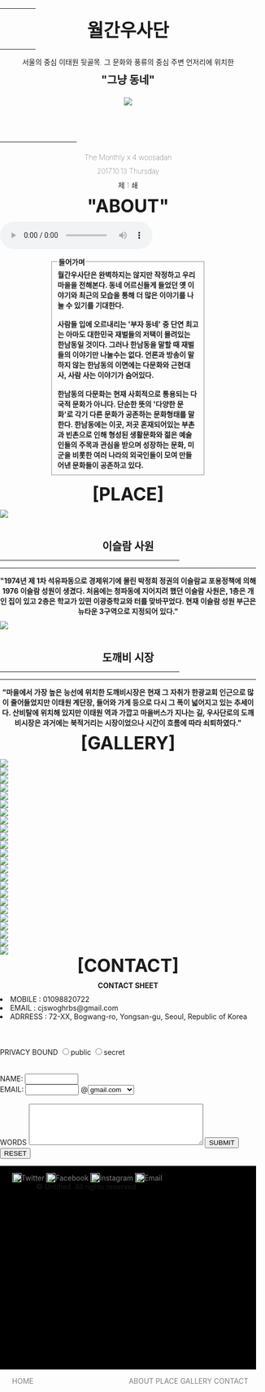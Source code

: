 <!DOCTYPE html> 
<html> 
<head> 
	<title>My Blog </title> 
</head> 
<!-- css 스타일 -->
<style> 
/*html 속성 */
	html {
		font-family:"Source Sans Pro";
		position: relative;
	}
	hr { 
		border : 0;
		height: 1px;
	}
	h1 { 
		display: block;
		font-size: 2.5em;
		margin-top: 0em;
		margin-bottom: 0.3em;
		margin-left: 0;
		margin-right: 0;
		text-align: center;
	}
	h2 { 
		display: block;
		font-size: 1.5em;
		margin-top: 0em;
		margin-bottom: 0.67em;
		margin-left: 0;
		margin-right: 0;
		text-align: center;
	}
	h3 { 
		display: block;
		font-size: 1.0em;
		font-weight: lighter;
		margin-top: 0em;
		margin-bottom: 0.67em;
		margin-left: 0;
		margin-right: 0;
		text-align: center;
	}
	img {
		vertical-align: bottom;
	}
	fieldset{
			margin-top: 3%;
			margin-bottom: 3%;
			margin-left: 20%;
			margin-right: 20%;
	}
	#footer_icon{
		width: 18px !important;
		height: 18px !important;
	}

/* 갤러리 */
	#gallery_pic {
	  width: auto;
	  margin-left : 7%;

	  background: none;
	  box-shadow: 0 1px 2px rgba(0,0,0,.3);
	}

	#gallery_pic > div {
	  position: relative;
	  float: left;
	  padding: 5px;
	  width: 25%;
	}

	#gallery_pic > div > img {
	  display: block;
	  width: 100%;
	  height: auto;
	  transition: .1s transform;
	  transform: translateZ(0);
	  display : table;
	}

	#gallery_pic > div:hover {
	  z-index: 1;
	}

	#gallery_pic > div:hover > img {
	  transform: scale(1.7,1.7);
	  transition: .3s transform;
	}


/* 애니메이션 */
	@-webkit-keyframes example {
		from {opacity:0.6;}
		to {opacity:1;}
	}
/*페이지 레이아웃 */
	#header { 
		background-color: none ; 
		opacity :0.2;
		width: 100%; 
		height: 70px; 
	} 
	#nav { 
		width: 100%; 
		background-color: black; 
		height: auto; 
		opacity:0.6;
		position : fixed;
	}
	#main { 
		width: 100%; 
		background-color: none; 
		color : white;
		float: left; 
		height:637px;
		background: url("용산구.jpg") no-repeat;
		-webkit-background-size: cover;
		background-size: cover;
		-webkit-animation-name: example; /* Safari 4.0 - 8.0 */
		-webkit-animation-duration:2s; /* Safari 4.0 - 8.0 */
	}
	#usadan {
		width: 50%; 
		background-color: none;
		float: left; 
		height: 497px; 
		border: 1px solid white;
		margin-top: 10%;
		margin-bottom: 2%;
		margin-left: 25%;
		margin-right: 25%;
		padding-top: 1em;
		padding-bottom: 0em;
		padding-left: 1em;
		padding-right: 1em;
	}
	#black_bg {
		width: auto; 
		height: 100%; 
		background-color: black;
		opacity : 0.6; 
	}
	#about { 
		width: 99.6%; 
		background-color: none; 
		float: left; 
		height:auto;
		background: url("#.jpg") no-repeat;
		-webkit-background-size: cover;
		background-size: cover;
		-webkit-animation-name: example; /* Safari 4.0 - 8.0 */
		-webkit-animation-duration:2s; /* Safari 4.0 - 8.0 */
		border: solid 1px rgba(160, 160, 160, 0.3);
	}
	#place{ 
		width: 100%; 
		float: left; 
		height:auto;
		width : auto;
		padding-top: 3%;
		padding-bottom: 3%;
		padding-left: 10%;
		padding-right: 10%;
		background-color: rgb(244, 244, 244);
	}
	#GALLERY { 
		width: 80%; 
		background-color: none; 
		float: left; 
		height:auto;
		padding-top: 3%;
		padding-bottom: 3%;
		padding-left: 10%;
		padding-right: 10%;
		background-color: rgb(244, 244, 244); 
		border-bottom: solid 1px rgba(160, 160, 160, 0.3);
	}
	#contact { 
		width: 100%; 
		background-color: black; 
		float: left; 
		height:637px;
		background: url("#.jpg") no-repeat;
		-webkit-background-size: cover;
		background-size: cover;
		-webkit-animation-name: example; /* Safari 4.0 - 8.0 */
		-webkit-animation-duration:2s; /* Safari 4.0 - 8.0 */
		padding-top: 10%;
		padding-bottom: 3%;
		padding-left: 00%;
		padding-right: 00%;
	}
	#contact_sheet {
		width: 50%; 
		background-color: none;
		float: left; 
		height: 497px; 
		border: 1px solid black;
		margin-top: 10%;
		margin-bottom: 2%;
		margin-left: 25%;
		margin-right: 25%;
		padding-top: 1em;
		padding-bottom: 0em;
		padding-left: 1em;
		padding-right: 1em;
	}
	#aside { 
	width: 50%; 
	background-color: gray; 
	float: left; 
	height: 637px; 
	}
	#aside_medium { 
	width: 39%; 
	background-color: white; 
	float: left; 
	height: 497px; 
	padding-top: 0%;
	padding-bottom: 2%;
	padding-left: 0%;
	padding-right: 0%;
	border: solid 1px rgba(160, 160, 160, 0.3);
	}
	#aside_slim { 
	width: 20%; 
	background-color: none;
	opacity :0.2; 
	float: left; 
	height: 497px; 
	}
	#vertical_half{ 
	width: 100%; 
	background-color: gray; 
	float: left; 
	height: 318.5px; 
	}
	#place_pic{
	width: 100%;
	}
	}
/* Footer */
	#footer {
	background-color: black; 
	width: 100%; 
	height: 10%;
	opacity 0.6;
	clear: both;
} 
	#footer > ul {
	background-color: black; 
	color :gray;
	width: auto; 
	height: 100px;
	opacity 0.6;
	clear: both;
	padding-top: 2%;
	padding-bottom: 0%;
	padding-left: 40%;
	padding-right: 40%;
} 
	#footer a:hover {
	color: white;
}
/*네비게이션 바 */
	ul {
		list-style:none;
		text-align:none;
		float:left;
		padding-right: 3%;
	}
	ul li {
		display:inline;
		float : center;
	}
		ul li a { text-decoration:none; color:gray; }
		ul li a:hover { text-decoration:none; color:white; }
</style>
<body style="padding:0px;margin:0px;width:100%;height:100%;"><!-- body 여백 없애기-->
	<div id="wrapper"> 
		<div id="main">
			<div id="black_bg">
				<div id = "usadan">
					<br>
					<hr color=white width=70px>
					<h1>월간우사단</h1>
					<hr color=white width=70px>
					<h3>서울의 중심 이태원 뒷골목, 그 문화와 풍류의 중심 주변 언저리에 위치한
					<h2>"그냥 동네"
				</p><img src = "angle-down.png">
					<br><br><br>
					<hr color=white width=30%>
					<h3>The Monthly x 4 woosadan</h3>
					<h3>2017.10.13 Thursday</h3>
					<h3>제 1 쇄</h3>
				</div>
			</div>
		</div>
		<div id="about">
			<h1> "ABOUT" </h1>
			<b>
			<audio controls loop autoplay="autoplay">
				<source src="bgm.mp3" type="audio/mpeg">
			</audio>
			<fieldset>
			<legend>들어가며</legend>
			월간우사단은 완벽하지는 않지만 작정하고 우리 마을을 전해본다. 동네 어르신들게 들었던 옛 이야기와 최근의 모습을 통해 더 많은 이야기를 나눌 수 있기를 기대한다.
			<br><br>
			사람들 입에 오르내리는 '부자 동네' 중 단연 최고는 아마도 대한민국 재벌들의 저택이 몰려있는 한남동일 것이다. 그러나 한남동을 말할 때 재벌들의 이야기만 나눌수는 없다. 언론과 방송이 말하지 않는 한남동의 이면에는 다문화와 근현대사, 사람 사는 이야기가 숨어있다.
			<br><br>
			한남동의 다문화는 현재 사회적으로 통용되는 다국적 문화가 아니다. 단순한 뜻의 '다양한 문화'로 각기 다른 문화가 공존하는 문화형태를 말한다. 한남동에는 이곳, 저곳 혼재되어있는 부촌과 빈촌으로 인해 형성된 생활문화와 젊은 예술인들의 주목과 관심을 받으며 성장하는 문화, 미군을 비롯한 여러 나라의 외국인들이 모여 만들어낸 문화들이 공존하고 있다.
			</fieldset>
			</b>
			</div>
		</div>
		<div id="place" >
			<h1> [PLACE] </h1>
			<div id="aside_medium"> 
				<img id = "place_pic" src="pic/islam.jpg">
				<h2><br></h2>
				<h2>이슬람 사원</h2>
				<hr color=black width=70%>
				<hr>
				<b>
				<h3>"1974년 제 1차 석유파동으로 경제위기에 몰린 박정희 정권의 이슬람교 포용정책에 의해 1976 이슬람 성원이 생겼다. 처음에는 청파동에 지어지려 했던 이슬람 사원은, 1층은 개인 집이 있고 2층은 학교가 있떤 이광중학교와 터를 맞바꾸었다. 현재 이슬람 성원 부근은 뉴타운 3구역으로 지정되어 있다."
				</b>
			</div>
			<div id="aside_slim"></div>
			<div id="aside_medium">
				<img id = "place_pic" src="pic/market.jpg"> 
				<h2><br></h2>
				<h2>도깨비 시장</h2>
				<hr color=black width=70%>
				<hr>
				<b>
				<h3>"마을에서 가장 높은 능선에 위치한 도깨비시장은 현재 그 자취가 한광교회 인근으로 많이 줄어들었지만 이태원 계단장, 들어와 가게 등으로 다시 그 폭이 넓어지고 있는 추세이다. 산비탈에 위치해 있지만 이태원 역과 가깝고 마을버스가 지나는 길, 우사단로의 도깨비시장은 과거에는 북적거리는 시장이었으나 시간이 흐름에 따라 쇠퇴하였다."
				</b>
			</div>
		</div>
		<div id="GALLERY">
			<h1>[GALLERY]</h1>
			<div id="gallery_pic">
			  <div>
				<img src="pic/1.jpg">
			  </div>
			  <div>
				<img src="pic/2.jpg">
			  </div>
			  <div>
				<img src="pic/3.jpg">
			  </div>
			  <div>
				<img src="pic/4.jpg">
			  </div>
			  <div>
				<img src="pic/5.jpg">
			  </div>
			  <div>
				<img src="pic/6.jpg">
			  </div>
			  <div>
				<img src="pic/7.jpg">
			  </div>
			  <div>
				<img src="pic/8.jpg">
			  </div>
			  <div>
				<img src="pic/9.jpg">
			  </div>  
			  <div>
			  </div>
			 <div>
				<img src="pic/10.jpg">
			  </div> 		
			  <div>
				<img src="pic/11.jpg">
			  </div>
			  <div>
				<img src="pic/12.jpg">
			  </div>
			  <div>
				<img src="pic/13.jpg">
			  </div>
			  <div>
				<img src="pic/14.jpg">
			  </div>
			  <div>
				<img src="pic/15.jpg">
			  </div>
			  <div>
				<img src="pic/16.jpg">
			  </div>
			  <div>
				<img src="pic/17.jpg">
			  </div>
			  <div>
				<img src="pic/18.jpg">
			  </div>
			  <div>
				<img src="pic/19.jpg">
			  </div>
			  <div>
				<img src="pic/20.jpg">
			  </div>
			  <div>
				<img src="pic/21.jpg">
			  </div>
			  <div>
			  </div>
			  <div>
				<img src="pic/22.jpg">
			  </div>
			  <div>
				<img src="pic/23.jpg">
			  </div>
			  <div>
				<img src="pic/24.jpg">
			  </div>
			</div>
		</div>
		<div id="contact">
			<h1>[CONTACT]</h1>
			<div id="contact_sheet">
				<h3><b>CONTACT SHEET</b></h3>
				<il>
					<li>MOBILE : 01098820722</li>
					<li>EMAIL : cjswoghrbs@gmail.com</li>
					<li>ADRRESS : 72-XX, Bogwang-ro, Yongsan-gu, Seoul, Republic of Korea</li>
				</il>
				<br><br><br>
				<form>	
					PRIVACY BOUND
					<input type="radio" name="a" value="a1">public
					<input type="radio" name="a" value="a2">secret
					<br><br><br>
					NAME:  <input type="text" name="name"size=10><br>
					EMAIL: <input type="password" name="pass" size=10>
					@<select name="option">
						<option value="c1"selected>gmail.com</option>
						<option value="c2">naver.com</option>
						<option value="c3">daum.net</option>
						<option value="c4">hanmail.net</option>
					</select>
				<br><br>WORDS <textarea rows="5" cols="40">
				</textarea>
					<input type="submit" value="SUBMIT" />
					<input type="reset" value="RESET" />
				</form>
				</div>
			</div>
		</div>
		<footer id="footer">
			<ul>
				<li><a href="#"><img id="footer_icon" src= "icon\twitter_icon.png">Twitter</a></li>
				<li><a href="#"><img id="footer_icon" src= "icon\facebook_icon.png">Facebook</span></a></li>
				<li><a href="#"><img id="footer_icon" src= "icon\instagram_icon.png">Instagram</span></a></li>
				<li><a href="#"><img id="footer_icon" src= "icon\gmail_icon.png">Email</span></a></li>
			<br><center>&copy; Untitled. All rights reserved.
			</ul>
		</footer> 
		<div id="nav" >
			<ul>
				<li><a href="#main">HOME</a></li>
			</ul>
			<ul style="float:right;"><!--오른쪽 정렬하기 위해 별도로 스타일 지정-->
				<li><a href="#about">ABOUT</a></li>
				<li><a href="#place">PLACE</a></li>
				<li><a href="#GALLERY">GALLERY</a></li>
				<li><a href="#contact">CONTACT</a></li>
			</ul>
		</div> 
	</div> 
</body> 
</html>
